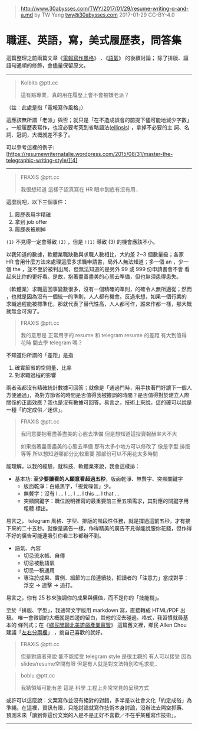 ﻿> http://www.30abysses.com/TWY/2017/01/29/resume-writing-q-and-a.md
> by TW Yang <twy@30abysses.com> 2017-01-29 CC-BY-4.0

# 職涯、英語，寫，美式履歷表，問答集

這篇整理之前兩篇文章《[電報寫作風格][1]》 、《[語氣][2]》 的後續討論；
除了排版、讓語句通順的修飾，會儘量保留原文。

[1]: http://www.30abysses.com/TWY/2017/01/24/telegram-style.html
[2]: http://www.30abysses.com/TWY/2017/01/26/resume-tone.html

---

> Koibito @ptt.cc
>
> 這有點專業，真的用在履歷上會不會被嫌老派？

（註：此處是指「電報寫作風格」）

這應該無所謂「老派」與否；就只是「在不造成誤會的前提下儘可能地減少字數」
。一般履歷表寫作，也沒必要考究到省略語法([ellipsis][3]) ，拿掉不必要的主
詞、名詞、冠詞，大概就差不多了。

可以參考這裡的例子: [https://resumewriternatalie.wordpress.com/2015/08/31/master-the-telegraphic-writing-style/][4]

[3]: https://en.wikipedia.org/wiki/Ellipsis_(linguistics)
[4]: https://resumewriternatalie.wordpress.com/2015/08/31/master-the-telegraphic-writing-style/

---

> FRAXIS @ptt.cc
>
> 我很想知道 這樣子認真寫在 HR 眼中到底有沒有用..

這麼說吧，以下三個事件：

1.  履歷表用字精確
2.  拿到 job offer
3.  履歷表被刷掉

`(1)` 不見得一定會導致 `(2)`  ，但是 `!(1)` 導致 (3)  的機會應該不小。

以我知道的數據，軟體業職缺數與求職人數相比，大約差 2~3  個數量級；各家
HR  會用什麼方法來處理這麼多求職申請書，局外人無法知道；多一個 an ，少一
個 the  ，並不至於被判出局，但無法知道的是另外 99 或 999  份申請書會不會
看起來比你的更好看。是故，抱著盡善盡美的心態去準備，但也無須患得患失。

（軟體業）求職這回事變數很多，沒有一個精確的準則，的確令人無所適從；然而
，也就是因為沒有一個統一的準則，人人都有機會。反過來想，如果一個行業的
求職過程能被標準化，那就代表了替代性高，人人都可作，誰來作都一樣，那大概
就無金可淘了。

> FRAXIS @ptt.cc
>
> 我的意思是 正常用字的 resume 和 telegram resume 的差距 有大到值得花時
> 間去學 telegram 嗎？

不知道你所謂的「差距」是指

1.  確實節省的空間量、比率
2.  對求職過程的影響

兩者我都沒有精確統計數據可回答；就像是「通過門時，用手扶著門好讓下一個人
方便通過」，為對方節省的時間是否值得我被擔誤的時間？是否值得對於建立人際
關係的正面效應？我也是沒有數據可回答。易言之，技術上來說，這的確可以說是
一種「約定成俗／迷信」。

> FRAXIS @ptt.cc
>
> 我同意要抱著盡善盡美的心態去準備 但是想知道這投資報酬率大不大
>
> 如果抱著盡善盡美的心態去準備 那有太多小地方可以修改了 像是字型 排版
> 等等 所以想知道哪部分比較重要 那部份可以不用花太多時間

能理解，以我的經驗，就科技、軟體業來說，我會這樣排：

* 基本功: **至少要讓看的人願意看超過五秒**，版面乾淨、無贅字、突顯關鍵字
  * 版面乾淨：白紙黑字，「視覺噪音」少。
  * 無贅字：沒有 I ... I ... I ... I this ... I that ...
  * 突顯關鍵字：職位說明裡寫的最重要前三至五項需求，其對應的關鍵字用粗體
    標出。

易言之， telegram 風格、字型、排版的階段性任務，就是撐過這前五秒，才有接
下來的二十五秒。就像是廣告一樣，作得精美的廣告不見得能說服你花錢，但作得
不好的廣告可能連吸引你看三秒都辦不到。

* 語氣、內容
  * 切忌流水帳、自傳
  * 切忌被動語氣
  * 切忌一稿通用
  * 專注於成果、實例、細節的三段連續技，把讀者的「注意力」當成對手：浮空
    →  連擊 → 追打。

易言之，你有 25 秒來強調你的成果與價值，而不是你的「技能樹」。

至於「排版、字型」，我通常文字版用 markdown 寫，直接轉成 HTML/PDF 出稿。
唯一會微調的大概就是四邊的留白，其他的沒去碰過。格式，我習慣就最基本的
條列式；在《[鄉民閒聊北美遊戲產業實習][5]》 這篇舊文裡，鄉民 Allen Chou
建議「[左右分兩欄][6]」 ，挑自己喜歡的就好。

[5]: http://www.30abysses.com/TWY/2016/11/29/game-industry-internship.html
[6]: http://allenchou.net/resume/

> FRAXIS @ptt.cc
>
> 但是對讀者來說 能不能接受 telegram style 是很主觀的 有人可以接受
> 因為slides/resume空間有限 但是有人就是對文法特別吹毛求疵..

> boblu @ptt.cc
>
> 我猜領域可能有差 這是 科學 工程上非常常見的呈現方式

或許可以這麼說：文案寫作並沒有絕對的對錯，多半是以社會文化「約定成俗」為
準繩。在這裡，資訊有限，只能討論就寫作技術本身討論，沒辦法去隔空抓藥、
預測未來「讀到你這份文案的人是不是正好不喜歡／不在乎某種寫作技術」。

---
